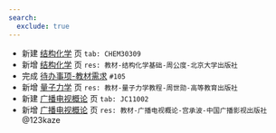 ```yaml
---
search:
  exclude: true
---
```


- 新建 [结构化学](../../../../course/结构化学.md) 页 `tab: CHEM30309`
- 新增 [结构化学](../../../../course/结构化学.md) 页 `res: 教材-结构化学基础-周公度-北京大学出版社`
- 完成 [待办事项-教材需求](../../../待办事项/textbook.md) `#105`
- 新增 [量子力学](../../../../course/量子力学.md) 页 `res: 教材-量子力学教程-周世勋-高等教育出版社`
- 新建 [广播电视概论](../../../../course/广播电视概论.md) 页 `tab: JC11002`
- 新增 [广播电视概论](../../../../course/广播电视概论.md) 页 `res: 教材-广播电视概论-宫承波-中国广播影视出版社` @123kaze